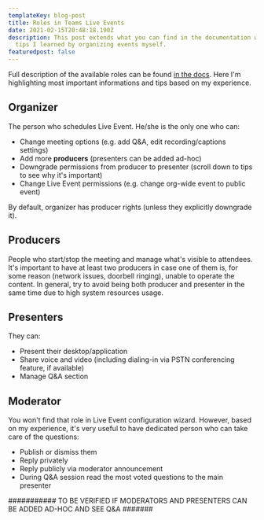 ```yaml
---
templateKey: blog-post
title: Roles in Teams Live Events
date: 2021-02-15T20:48:18.190Z
description: This post extends what you can find in the documentation with the
  tips I learned by organizing events myself.
featuredpost: false
---
```

Full description of the available roles can be found [in the docs](https://support.microsoft.com/en-us/office/get-started-with-microsoft-teams-live-events-d077fec2-a058-483e-9ab5-1494afda578a#bkmk_roles). Here I'm highlighting most important informations and tips based on my experience.

## Organizer

The person who schedules Live Event. He/she is the only one who can:

* Change meeting options (e.g. add Q&A, edit recording/captions settings)
* Add more **producers** (presenters can be added ad-hoc)
* Downgrade permissions from producer to presenter (scroll down to tips to see why it's important)
* Change Live Event permissions (e.g. change org-wide event to public event)

By default, organizer has producer rights (unless they explicitly downgrade it).

## Producers

People who start/stop the meeting and manage what's visible to attendees. It's important to have at least two producers in case one of them is, for some reason (network issues, doorbell ringing), unable to operate the content. In general, try to avoid being both producer and presenter in the same time due to high system resources usage.

## Presenters

They can:

* Present their desktop/application
* Share voice and video (including dialing-in via PSTN conferencing feature, if available)
* Manage Q&A section

## Moderator

You won't find that role in Live Event configuration wizard. However, based on my experience, it's very useful to have dedicated person who can take care of the questions:

* Publish or dismiss them
* Reply privately
* Reply publicly via moderator announcement
* During Q&A session read the most voted questions to the main presenter

\########### TO BE VERIFIED IF MODERATORS AND PRESENTERS CAN BE ADDED AD-HOC AND SEE Q&A #######